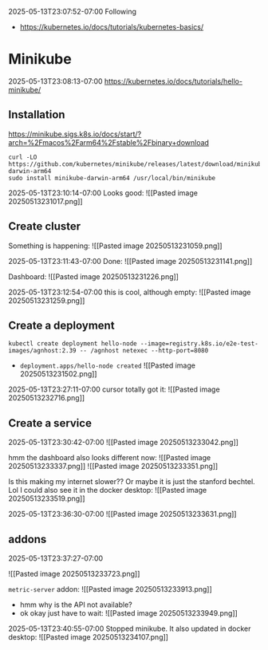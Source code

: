 
2025-05-13T23:07:52-07:00
Following
- https://kubernetes.io/docs/tutorials/kubernetes-basics/


# Minikube
2025-05-13T23:08:13-07:00
https://kubernetes.io/docs/tutorials/hello-minikube/

## Installation
https://minikube.sigs.k8s.io/docs/start/?arch=%2Fmacos%2Farm64%2Fstable%2Fbinary+download

```
curl -LO https://github.com/kubernetes/minikube/releases/latest/download/minikube-darwin-arm64
sudo install minikube-darwin-arm64 /usr/local/bin/minikube

```


2025-05-13T23:10:14-07:00
Looks good:
![[Pasted image 20250513231017.png]]

## Create cluster
Something is happening:
![[Pasted image 20250513231059.png]]

2025-05-13T23:11:43-07:00
Done:
![[Pasted image 20250513231141.png]]


Dashboard:
![[Pasted image 20250513231226.png]]

2025-05-13T23:12:54-07:00
this is cool, although empty:
![[Pasted image 20250513231259.png]]



## Create a deployment

```
kubectl create deployment hello-node --image=registry.k8s.io/e2e-test-images/agnhost:2.39 -- /agnhost netexec --http-port=8080
```

- `deployment.apps/hello-node created`
![[Pasted image 20250513231502.png]]

2025-05-13T23:27:11-07:00
cursor totally got it:
![[Pasted image 20250513232716.png]]

## Create a service
2025-05-13T23:30:42-07:00
![[Pasted image 20250513233042.png]]

hmm the dashboard also looks different now:
![[Pasted image 20250513233337.png]]
![[Pasted image 20250513233351.png]]

Is this making my internet slower?? Or maybe it is just the stanford bechtel.
Lol I could also see it in the docker desktop:
![[Pasted image 20250513233519.png]]

2025-05-13T23:36:30-07:00
![[Pasted image 20250513233631.png]]

## addons
2025-05-13T23:37:27-07:00

![[Pasted image 20250513233723.png]]

`metric-server` addon:
![[Pasted image 20250513233913.png]]
- hmm why is the API not available?
- ok okay just have to wait:
![[Pasted image 20250513233949.png]]


2025-05-13T23:40:55-07:00
Stopped minikube. It also updated in docker desktop:
![[Pasted image 20250513234107.png]]






